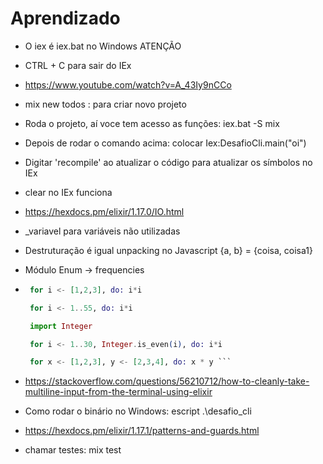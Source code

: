 # Aprendizado


- O iex é iex.bat no Windows ATENÇÃO
- CTRL + C para sair do IEx
- https://www.youtube.com/watch?v=A_43Iy9nCCo
- mix new todos : para criar novo projeto
- Roda o projeto, aí voce tem acesso as funções: iex.bat -S mix 
- Depois de rodar o comando acima: colocar Iex:DesafioCli.main("oi")
- Digitar 'recompile' ao atualizar o código para atualizar os símbolos no IEx
- clear no IEx funciona
- https://hexdocs.pm/elixir/1.17.0/IO.html
- _variavel para variáveis não utilizadas
- Destruturação é igual unpacking no Javascript {a, b} = {coisa, coisa1}
- Módulo Enum -> frequencies
-  ```elixir
    for i <- [1,2,3], do: i*i

    for i <- 1..55, do: i*i

    import Integer

    for i <- 1..30, Integer.is_even(i), do: i*i

    for x <- [1,2,3], y <- [2,3,4], do: x * y ```

- https://stackoverflow.com/questions/56210712/how-to-cleanly-take-multiline-input-from-the-terminal-using-elixir

- Como rodar o binário no Windows: escript .\desafio_cli

- https://hexdocs.pm/elixir/1.17.1/patterns-and-guards.html

- chamar testes: mix test
